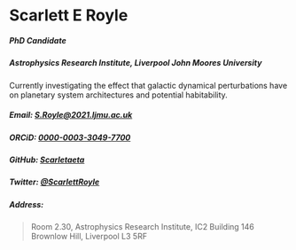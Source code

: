 # Scarlett E Royle
##### PhD Candidate
##### Astrophysics Research Institute, Liverpool John Moores University

Currently investigating the effect that galactic dynamical perturbations have on planetary system architectures and potential habitability.

##### Email: [S.Royle@2021.ljmu.ac.uk](S.Royle@2021.ljmu.ac.uk)
##### ORCiD: [0000-0003-3049-7700](https://orcid.org/my-orcid?orcid=0000-0003-3049-7700)
##### GitHub: [Scarletaeta](https://github.com/Scarletaeta)
##### Twitter: [@ScarlettRoyle](https://twitter.com/ScarlettRoyle)
##### Address:
> Room 2.30, Astrophysics Research Institute, IC2 Building
> 146 Brownlow Hill, Liverpool
> L3 5RF
